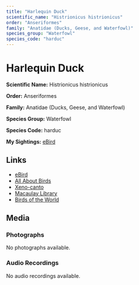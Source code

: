 ```yaml
---
title: "Harlequin Duck"
scientific_name: "Histrionicus histrionicus"
order: "Anseriformes"
family: "Anatidae (Ducks, Geese, and Waterfowl)"
species_group: "Waterfowl"
species_code: "harduc"
---
```


# Harlequin Duck

**Scientific Name:** Histrionicus histrionicus

**Order:** Anseriformes

**Family:** Anatidae (Ducks, Geese, and Waterfowl)

**Species Group:** Waterfowl

**Species Code:** harduc

**My Sightings:** [eBird](https://ebird.org/lifelist?r=world&time=life&spp=harduc)

## Links
* [eBird](https://ebird.org/species/harduc) 
* [All About Birds](https://www.allaboutbirds.org/guide/harduc) 
* [Xeno-canto](https://www.xeno-canto.org/species/histrionicus-histrionicus) 
* [Macaulay Library](https://search.macaulaylibrary.org/catalog?taxonCode=harduc&sort=rating_rank_desc)
* [Birds of the World](https://birdsoftheworld.org/bow/species/harduc)

## Media
### Photographs
No photographs available.

### Audio Recordings
No audio recordings available.

